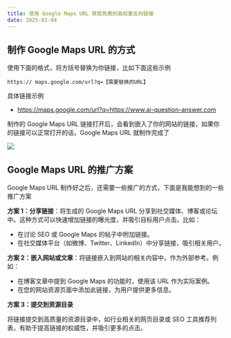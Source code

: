 ```yaml
---
title: 使用 Google Maps URL 获取免费的高权重反向链接
date: 2025-02-04
---
```


## 制作 Google Maps URL 的方式

使用下面的格式，将方括号替换为你链接，比如下面这些示例

```
https:// maps.google.com/url?q=【需要替换的URL】
```

具体链接示例

- <https://maps.google.com/url?q=https://www.ai-question-answer.com>

制作的 Google Maps URL 链接打开后，会看到嵌入了你的网站的链接，如果你的链接可以正常打开的话，Google Maps URL 就制作完成了

![](https://notesimgs.oss-cn-shanghai.aliyuncs.com/img/202502041600244.png)

## Google Maps URL 的推广方案

Google Maps URL 制作好之后，还需要一些推广的方式，下面是我能想到的一些推广方案

 **方案 1：分享链接**：将生成的 Google Maps URL 分享到社交媒体、博客或论坛中。这种方式可以快速增加链接的曝光度，并吸引目标用户点击。比如：

- 在讨论 SEO 或 Google Maps 的帖子中附加链接。
- 在社交媒体平台（如微博、Twitter、LinkedIn）中分享链接，吸引相关用户。

**方案 2：嵌入网站或文章**：将链接嵌入到网站的相关内容中，作为外部参考。例如：

- 在博客文章中提到 Google Maps 的功能时，使用该 URL 作为实际案例。
- 在您的网站资源页面中添加此链接，为用户提供更多信息。

**方案 3：提交到资源目录**

将链接提交到高质量的资源目录中，如行业相关的网页目录或 SEO 工具推荐列表，有助于提高链接的权威性，并吸引更多的点击。
